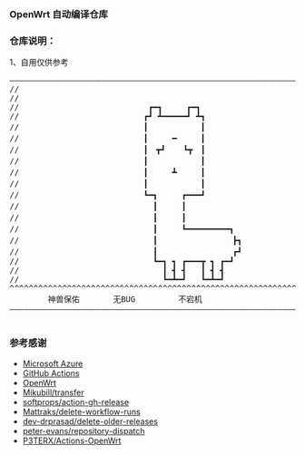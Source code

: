 
### OpenWrt 自动编译仓库

### 仓库说明：
1、自用仅供参考<br>

<pre>
—————————————————————————————————————————————————————————————————————
//								                                   //
//								                                   //
//                           ┏━┓     ┏━┓			               //
//                          ┏┛ ┻━━━━━┛ ┻┓			               //
//                          ┃　　　　　　 ┃			               //
//                          ┃　　　━　　　┃			               //
//                          ┃　┳┛　  ┗┳　┃			               //
//                          ┃　　　　　　 ┃			               //
//                          ┃　　　┻　　　┃			               //
//                          ┃　　　　　　 ┃                          //
//                          ┗━┓　　　┏━━━┛			               //
//                            ┃　　　┃				               //
//                            ┃　　　┃				               //
//                            ┃　　　┗━━━━━━━━━┓		               //
//                            ┃　　　　　　　    ┣┓		           //
//                            ┃　　　　         ┏┛		           //
//                            ┗━┓ ┓ ┏━━━┳ ┓ ┏━┛			           //
//                              ┃ ┫ ┫   ┃ ┫ ┫			           //
//                              ┗━┻━┛   ┗━┻━┛			           //
^^^^^^^^^^^^^^^^^^^^^^^^^^^^^^^^^^^^^^^^^^^^^^^^^^^^^^^^^^^^^^^^^^^^^
		神兽保佑       无BUG         不宕机     
—————————————————————————————————————————————————————————————————————

</pre>




### 参考感谢
- [Microsoft Azure](https://azure.microsoft.com)
- [GitHub Actions](https://github.com/features/actions)
- [OpenWrt](https://github.com/openwrt/openwrt)
- [Mikubill/transfer](https://github.com/Mikubill/transfer)
- [softprops/action-gh-release](https://github.com/softprops/action-gh-release)
- [Mattraks/delete-workflow-runs](https://github.com/Mattraks/delete-workflow-runs)
- [dev-drprasad/delete-older-releases](https://github.com/dev-drprasad/delete-older-releases)
- [peter-evans/repository-dispatch](https://github.com/peter-evans/repository-dispatch)
- [P3TERX/Actions-OpenWrt](https://github.com/P3TERX/Actions-OpenWrt.git)

